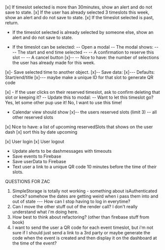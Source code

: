 [x] If timeslot selected is more than 30minutes, show an alert and do not save to state.
[x] If the user has already selected 3 timeslots this week, show an alert and do not save to state.
[x] If the timeslot selected is past, return.

-   If the timeslot selected is already selected by someone else, show an alert and do not save to state.

-   If the timeslot can be selected:
    -- Open a modal
    -- The modal shows:
    -- -- The start and end time selected
    -- -- A confirmation to reserve this slot
    -- -- A cancel button
    [x]-- -- Nice to have: the number of selections the user has already made for this week.

[x]- Save selected time to another object.
[x]-- Save data:
[x]--- Defaults: Start/end/title
[x]--- maybe make a unique ID for that slot to generate QR code

[x] - If the user clicks on their reserved timeslot, ask to confirm deleting that slot or keeping it?
-- Update this to modal:
-- Want to let this timeslot go? Yes, let some other pup use it! No, I want to use this time!

-   Calendar view should show
    [x]-- the users reserved slots (limit 3)
    -- all other reserved slots

[x] Nice to have: a list of upcoming reservedSlots that shows on the user dash
[x] sort this by date upcoming

[x] User login
[x] User logout

-   Update alerts to be dashmessages with timeouts
-   Save events to Firebase
-   Save userData to Firebase
-   Text user a link to a unique QR code 10 minutes before the time of their slots.

QUESTIONS FOR ZAC

1. SimpleStorage is totally not working - something about isAuthenticated check? somehow the dates are getting weird when i pass them into and out of state
--- How can I stop having to log in everytime?
3. Can I move the other stuff out of the render call? I don't really understand what i'm doing here.
4. How best to think about refactoring? (other than firebase stuff from book)
5. I want to send the user a QR code for each event timeslot, but i'm not sure if I should just send a link to a 3rd party or maybe generate the code when the event is created and then display it on the dashboard at the time of the event?
